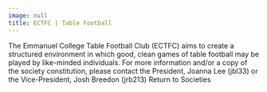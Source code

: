```yaml
---
image: null
title: ECTFC | Table Football
---
```


The Emmanuel College Table Football Club (ECTFC) aims to create a structured environment in which good, clean games of table football may be played by like-minded individuals.
For more information and/or a copy of the society constitution, please contact the President, Joanna Lee (jbl33) or the Vice-President, Josh Breedon (jrb213)
Return to Societies